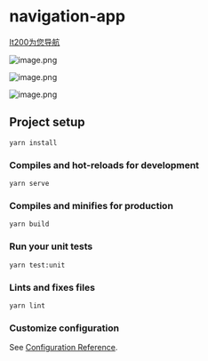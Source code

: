 # navigation-app
[It200为您导航](http://it200.cn/)

![image.png](https://cdn.nlark.com/yuque/0/2021/png/2373519/1616120741494-ae62289c-daab-4de7-89b0-e87e8aea020b.png#align=left&display=inline&height=861&margin=%5Bobject%20Object%5D&name=image.png&originHeight=861&originWidth=1600&size=141476&status=done&style=none&width=1600)

![image.png](https://cdn.nlark.com/yuque/0/2021/png/2373519/1616120774893-b283b153-ab3b-47ad-9e7f-14a7b551f5de.png#align=left&display=inline&height=859&margin=%5Bobject%20Object%5D&name=image.png&originHeight=859&originWidth=1600&size=159042&status=done&style=none&width=1600)

![image.png](https://cdn.nlark.com/yuque/0/2021/png/2373519/1616120809579-44d402b8-c5a4-425f-8501-93f0be425606.png#align=left&display=inline&height=859&margin=%5Bobject%20Object%5D&name=image.png&originHeight=859&originWidth=1600&size=167470&status=done&style=none&width=1600)

## Project setup


```
yarn install
```


### Compiles and hot-reloads for development


```
yarn serve
```


### Compiles and minifies for production


```
yarn build
```


### Run your unit tests


```
yarn test:unit
```


### Lints and fixes files


```
yarn lint
```


### Customize configuration


See [Configuration Reference](https://cli.vuejs.org/config/).
